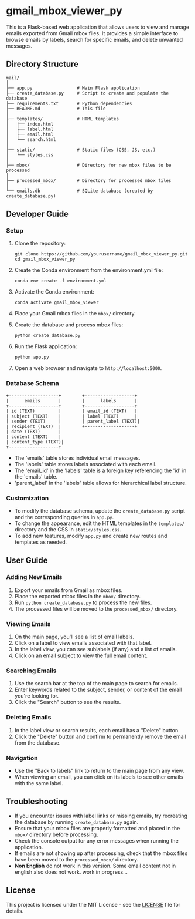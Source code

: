# gmail_mbox_viewer_py

This is a Flask-based web application that allows users to view and manage emails exported from Gmail mbox files. It provides a simple interface to browse emails by labels, search for specific emails, and delete unwanted messages.

## Directory Structure

```
mail/
│
├── app.py                 # Main Flask application
├── create_database.py     # Script to create and populate the database
├── requirements.txt       # Python dependencies
├── README.md              # This file
│
├── templates/             # HTML templates
│   ├── index.html
│   ├── label.html
│   ├── email.html
│   └── search.html
│
├── static/                # Static files (CSS, JS, etc.)
│   └── styles.css
│
├── mbox/                  # Directory for new mbox files to be processed
│
├── processed_mbox/        # Directory for processed mbox files
│
└── emails.db              # SQLite database (created by create_database.py)
```

## Developer Guide

### Setup

1. Clone the repository:
   ```
   git clone https://github.com/yourusername/gmail_mbox_viewer_py.git
   cd gmail_mbox_viewer_py
   ```

2. Create the Conda environment from the environment.yml file:
   ```
   conda env create -f environment.yml
   ```
3. Activate the Conda environment:
   ```
   conda activate gmail_mbox_viewer
   ```
4. Place your Gmail mbox files in the `mbox/` directory.

5. Create the database and process mbox files:
   ```
   python create_database.py
   ```

6. Run the Flask application:
   ```
   python app.py
   ```

7. Open a web browser and navigate to `http://localhost:5000`.

### Database Schema

```
+-------------------+        +-------------------+
|      emails       |        |      labels       |
+-------------------+        +-------------------+
| id (TEXT)         |        | email_id (TEXT)   |
| subject (TEXT)    |        | label (TEXT)      |
| sender (TEXT)     |        | parent_label (TEXT)|
| recipient (TEXT)  |        +-------------------+
| date (TEXT)       |
| content (TEXT)    |
| content_type (TEXT)|
+-------------------+

```
- The 'emails' table stores individual email messages.
- The 'labels' table stores labels associated with each email.
- The 'email_id' in the 'labels' table is a foreign key referencing the 'id' in the 'emails' table.
- 'parent_label' in the 'labels' table allows for hierarchical label structure.


### Customization

- To modify the database schema, update the `create_database.py` script and the corresponding queries in `app.py`.
- To change the appearance, edit the HTML templates in the `templates/` directory and the CSS in `static/styles.css`.
- To add new features, modify `app.py` and create new routes and templates as needed.

## User Guide

### Adding New Emails

1. Export your emails from Gmail as mbox files.
2. Place the exported mbox files in the `mbox/` directory.
3. Run `python create_database.py` to process the new files.
4. The processed files will be moved to the `processed_mbox/` directory.

### Viewing Emails

1. On the main page, you'll see a list of email labels.
2. Click on a label to view emails associated with that label.
3. In the label view, you can see sublabels (if any) and a list of emails.
4. Click on an email subject to view the full email content.

### Searching Emails

1. Use the search bar at the top of the main page to search for emails.
2. Enter keywords related to the subject, sender, or content of the email you're looking for.
3. Click the "Search" button to see the results.

### Deleting Emails

1. In the label view or search results, each email has a "Delete" button.
2. Click the "Delete" button and confirm to permanently remove the email from the database.

### Navigation

- Use the "Back to labels" link to return to the main page from any view.
- When viewing an email, you can click on its labels to see other emails with the same label.

## Troubleshooting

- If you encounter issues with label links or missing emails, try recreating the database by running `create_database.py` again.
- Ensure that your mbox files are properly formatted and placed in the `mbox/` directory before processing.
- Check the console output for any error messages when running the application.
- If emails are not showing up after processing, check that the mbox files have been moved to the `processed_mbox/` directory.
- **Non English** do not work in this version. Some email content not in english also does not work. work in progress...

## License

This project is licensed under the MIT License - see the [LICENSE](LICENSE) file for details.